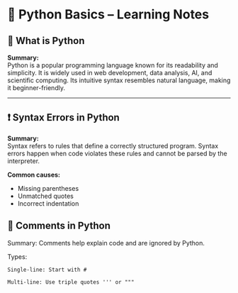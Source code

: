 # 🐍 Python Basics – Learning Notes

## 📌 What is Python

**Summary:**  
Python is a popular programming language known for its readability and simplicity. It is widely used in web development, data analysis, AI, and scientific computing. Its intuitive syntax resembles natural language, making it beginner-friendly.

---

## ❗ Syntax Errors in Python

**Summary:**  
Syntax refers to rules that define a correctly structured program. Syntax errors happen when code violates these rules and cannot be parsed by the interpreter.

**Common causes:**

- Missing parentheses
- Unmatched quotes
- Incorrect indentation

## 💬 Comments in Python

Summary:
Comments help explain code and are ignored by Python.

Types:

    Single-line: Start with #

    Multi-line: Use triple quotes ''' or """

